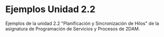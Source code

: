 # Ejemplos Unidad 2.2

Ejemplos de la unidad 2.2 "Planificación y Sincronización de Hilos" de la asignatura de Programación de Servicios y Procesos de 2DAM.